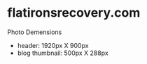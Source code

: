 # flatironsrecovery.com

Photo Demensions
- header: 1920px X 900px
- blog thumbnail: 500px X 288px

<!-- <a href="/addiction/alcohol">alcohol addiction</a>
<a href="/treatment">treatment</a>
<a href="/mindfulness">mindfulness training</a>
<a href="/sober-living">sober</a>
<a href="/blog/mindfulness-exercises-to-support-early-addiction-recovery">mindfulness training</a> -->
